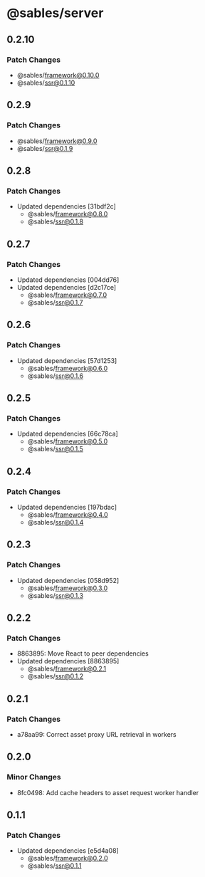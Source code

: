 # @sables/server

## 0.2.10

### Patch Changes

- @sables/framework@0.10.0
- @sables/ssr@0.1.10

## 0.2.9

### Patch Changes

- @sables/framework@0.9.0
- @sables/ssr@0.1.9

## 0.2.8

### Patch Changes

- Updated dependencies [31bdf2c]
  - @sables/framework@0.8.0
  - @sables/ssr@0.1.8

## 0.2.7

### Patch Changes

- Updated dependencies [004dd76]
- Updated dependencies [d2c17ce]
  - @sables/framework@0.7.0
  - @sables/ssr@0.1.7

## 0.2.6

### Patch Changes

- Updated dependencies [57d1253]
  - @sables/framework@0.6.0
  - @sables/ssr@0.1.6

## 0.2.5

### Patch Changes

- Updated dependencies [66c78ca]
  - @sables/framework@0.5.0
  - @sables/ssr@0.1.5

## 0.2.4

### Patch Changes

- Updated dependencies [197bdac]
  - @sables/framework@0.4.0
  - @sables/ssr@0.1.4

## 0.2.3

### Patch Changes

- Updated dependencies [058d952]
  - @sables/framework@0.3.0
  - @sables/ssr@0.1.3

## 0.2.2

### Patch Changes

- 8863895: Move React to peer dependencies
- Updated dependencies [8863895]
  - @sables/framework@0.2.1
  - @sables/ssr@0.1.2

## 0.2.1

### Patch Changes

- a78aa99: Correct asset proxy URL retrieval in workers

## 0.2.0

### Minor Changes

- 8fc0498: Add cache headers to asset request worker handler

## 0.1.1

### Patch Changes

- Updated dependencies [e5d4a08]
  - @sables/framework@0.2.0
  - @sables/ssr@0.1.1
